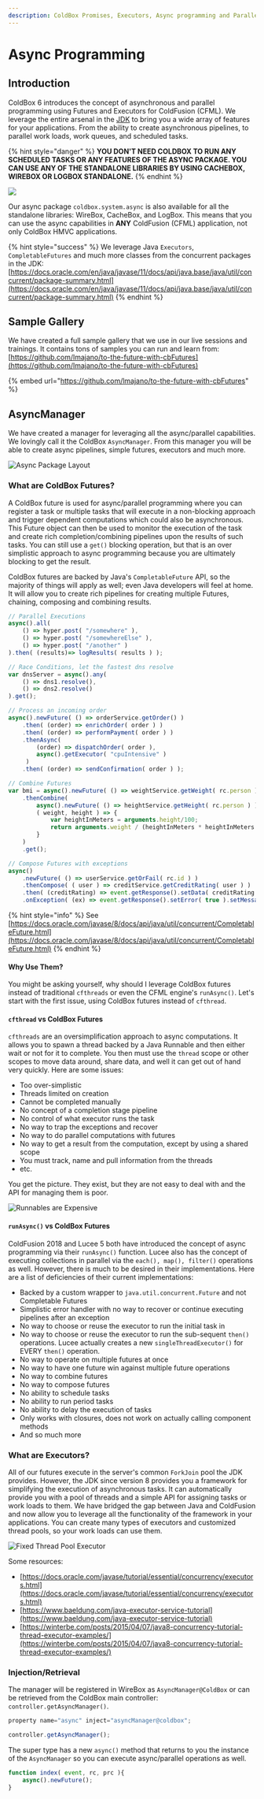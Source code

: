 ```yaml
---
description: ColdBox Promises, Executors, Async programming and Parallel Computations
---
```


# Async Programming

## Introduction

ColdBox 6 introduces the concept of asynchronous and parallel programming using Futures and Executors for ColdFusion (CFML). We leverage the entire arsenal in the [JDK](https://docs.oracle.com/en/java/javase/11/docs/api/java.base/java/util/concurrent/package-summary.html) to bring you a wide array of features for your applications. From the ability to create asynchronous pipelines, to parallel work loads, work queues, and scheduled tasks.

{% hint style="danger" %}
**YOU DON'T NEED COLDBOX TO RUN ANY SCHEDULED TASKS OR ANY FEATURES OF THE ASYNC PACKAGE. YOU CAN USE ANY OF THE STANDALONE LIBRARIES BY USING CACHEBOX, WIREBOX OR LOGBOX STANDALONE.**
{% endhint %}

![](../../.gitbook/assets/async-programming.png)

Our async package `coldbox.system.async` is also available for all the standalone libraries: WireBox, CacheBox, and LogBox. This means that you can use the async capabilities in **ANY** ColdFusion (CFML) application, not only ColdBox HMVC applications.

{% hint style="success" %}
We leverage Java `Executors`, `CompletableFutures` and much more classes from the concurrent packages in the JDK: [https://docs.oracle.com/en/java/javase/11/docs/api/java.base/java/util/concurrent/package-summary.html](https://docs.oracle.com/en/java/javase/11/docs/api/java.base/java/util/concurrent/package-summary.html)
{% endhint %}

## Sample Gallery

We have created a full sample gallery that we use in our live sessions and trainings.  It contains tons of samples you can run and learn from: [https://github.com/lmajano/to-the-future-with-cbFutures](https://github.com/lmajano/to-the-future-with-cbFutures)

{% embed url="https://github.com/lmajano/to-the-future-with-cbFutures" %}

## AsyncManager

We have created a manager for leveraging all the async/parallel capabilities. We lovingly call it the ColdBox `AsyncManager`. From this manager you will be able to create async pipelines, simple futures, executors and much more.

![Async Package Layout](../../.gitbook/assets/coldbox-async-packages.png)

### What are ColdBox Futures?

A ColdBox future is used for async/parallel programming where you can register a task or multiple tasks that will execute in a non-blocking approach and trigger dependent computations which could also be asynchronous. This Future object can then be used to monitor the execution of the task and create rich completion/combining pipelines upon the results of such tasks. You can still use a `get()` blocking operation, but that is an over simplistic approach to async programming because you are ultimately blocking to get the result.

ColdBox futures are backed by Java's `CompletableFuture` API, so the majority of things will apply as well; even Java developers will feel at home. It will allow you to create rich pipelines for creating multiple Futures, chaining, composing and combining results.

```javascript
// Parallel Executions
async().all(
    () => hyper.post( "/somewhere" ),
    () => hyper.post( "/somewhereElse" ),
    () => hyper.post( "/another" )
).then( (results)=> logResults( results ) );

// Race Conditions, let the fastest dns resolve
var dnsServer = async().any( 
    () => dns1.resolve(),
    () => dns2.resolve()
).get();

// Process an incoming order
async().newFuture( () => orderService.getOrder() )
    .then( (order) => enrichOrder( order ) )
    .then( (order) => performPayment( order ) )
    .thenAsync( 
        (order) => dispatchOrder( order ), 
        async().getExecutor( "cpuIntensive" )
     )
    .then( (order) => sendConfirmation( order ) );

// Combine Futures
var bmi = async().newFuture( () => weightService.getWeight( rc.person ) )
    .thenCombine(
	    async().newFuture( () => heightService.getHeight( rc.person ) ),
        ( weight, height ) => {
            var heightInMeters = arguments.height/100;
            return arguments.weight / (heightInMeters * heightInMeters );
        }
    )
    .get();

// Compose Futures with exceptions
async()
    .newFuture( () => userService.getOrFail( rc.id ) )
    .thenCompose( ( user ) => creditService.getCreditRating( user ) )
    .then( (creditRating) => event.getResponse().setData( creditRating ) )
    .onException( (ex) => event.getResponse().setError( true ).setMessages( ex.toString() ) );
```

{% hint style="info" %}
See [https://docs.oracle.com/javase/8/docs/api/java/util/concurrent/CompletableFuture.html](https://docs.oracle.com/javase/8/docs/api/java/util/concurrent/CompletableFuture.html)
{% endhint %}

#### Why Use Them?

You might be asking yourself, why should I leverage ColdBox futures instead of traditional `cfthreads` or even the CFML engine's `runAsync()`. Let's start with the first issue, using ColdBox futures instead of `cfthread`.

#### `cfthread` vs ColdBox Futures

`cfthreads` are an oversimplification approach to async computations. It allows you to spawn a thread backed by a Java Runnable and then either wait or not for it to complete. You then must use the `thread` scope or other scopes to move data around, share data, and well it can get out of hand very quickly. Here are some issues:

* Too over-simplistic
* Threads limited on creation
* Cannot be completed manually
* No concept of a completion stage pipeline
* No control of what executor runs the task
* No way to trap the exceptions and recover
* No way to do parallel computations with futures
* No way to get a result from the computation, except by using a shared scope
* You must track, name and pull information from the threads
* etc.

You get the picture. They exist, but they are not easy to deal with and the API for managing them is poor.

![Runnables are Expensive](../../.gitbook/assets/runnables.png)

#### `runAsync()` vs ColdBox Futures

ColdFusion 2018 and Lucee 5 both have introduced the concept of async programming via their `runAsync()` function. Lucee also has the concept of executing collections in parallel via the `each(), map(), filter()` operations as well.  However, there is much to be desired in their implementations. Here are a list of deficiencies of their current implementations:

* Backed by a custom wrapper to `java.util.concurrent.Future` and not Completable Futures
* Simplistic error handler with no way to recover or continue executing pipelines after an exception
* No way to choose or reuse the executor to run the initial task in&#x20;
* No way to choose or reuse the executor to run the sub-sequent `then()` operations.  Lucee actually creates a new `singleThreadExecutor()` for EVERY `then()` operation.
* No way to operate on multiple futures at once
* No way to have one future win against multiple future operations
* No way to combine futures
* No way to compose futures
* No ability to schedule tasks
* No ability to run period tasks
* No ability to delay the execution of tasks
* Only works with closures, does not work on actually calling component methods
* And so much more

### What are Executors?

All of our futures execute in the server's common `ForkJoin` pool the JDK provides. However, the JDK since version 8 provides you a framework for simplifying the execution of asynchronous tasks. It can automatically provide you with a pool of threads and a simple API for assigning tasks or work loads to them. We have bridged the gap between Java and ColdFusion and now allow you to leverage all the functionality of the framework in your applications. You can create many types of executors and customized thread pools, so your work loads can use them.

![Fixed Thread Pool Executor](<../../.gitbook/assets/fixedexecutor (1) (1).png>)

Some resources:

* [https://docs.oracle.com/javase/tutorial/essential/concurrency/executors.html](https://docs.oracle.com/javase/tutorial/essential/concurrency/executors.html)
* [https://www.baeldung.com/java-executor-service-tutorial](https://www.baeldung.com/java-executor-service-tutorial)
* [https://winterbe.com/posts/2015/04/07/java8-concurrency-tutorial-thread-executor-examples/](https://winterbe.com/posts/2015/04/07/java8-concurrency-tutorial-thread-executor-examples/)

### Injection/Retrieval

The manager will be registered in WireBox as `AsyncManager@ColdBox` or can be retrieved from the ColdBox main controller: `controller.getAsyncManager()`.

```javascript
property name="async" inject="asyncManager@coldbox";

controller.getAsyncManager();
```

The super type has a new `async()` method that returns to you the instance of the `AsyncManager` so you can execute async/parallel operations as well.

```javascript
function index( event, rc, prc ){
    async().newFuture();
}
```

###
